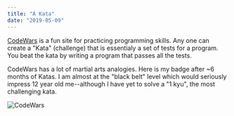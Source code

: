 ```yaml
---
title: "A Kata"
date: "2019-05-09"
---
```


[CodeWars](https://codewars.com) is a fun site for practicing programming skills. Any one can create a "Kata" (challenge) that is essentialy a set of tests for a program. You beat the kata by writing a program that passes all the tests.

CodeWars has a lot of martial arts analogies. Here is my badge after ~6 months of Katas. I am almost at the "black belt" level which would seriously impress 12 year old me--although I have yet to solve a "1 kyu", the most challenging kata.

![CodeWars](https://www.codewars.com/users/jistjoalal/badges/large)
